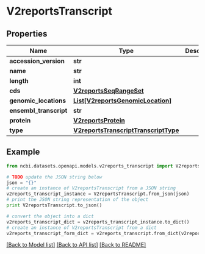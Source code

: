 # V2reportsTranscript


## Properties

Name | Type | Description | Notes
------------ | ------------- | ------------- | -------------
**accession_version** | **str** |  | [optional] 
**name** | **str** |  | [optional] 
**length** | **int** |  | [optional] 
**cds** | [**V2reportsSeqRangeSet**](V2reportsSeqRangeSet.md) |  | [optional] 
**genomic_locations** | [**List[V2reportsGenomicLocation]**](V2reportsGenomicLocation.md) |  | [optional] 
**ensembl_transcript** | **str** |  | [optional] 
**protein** | [**V2reportsProtein**](V2reportsProtein.md) |  | [optional] 
**type** | [**V2reportsTranscriptTranscriptType**](V2reportsTranscriptTranscriptType.md) |  | [optional] 

## Example

```python
from ncbi.datasets.openapi.models.v2reports_transcript import V2reportsTranscript

# TODO update the JSON string below
json = "{}"
# create an instance of V2reportsTranscript from a JSON string
v2reports_transcript_instance = V2reportsTranscript.from_json(json)
# print the JSON string representation of the object
print V2reportsTranscript.to_json()

# convert the object into a dict
v2reports_transcript_dict = v2reports_transcript_instance.to_dict()
# create an instance of V2reportsTranscript from a dict
v2reports_transcript_form_dict = v2reports_transcript.from_dict(v2reports_transcript_dict)
```
[[Back to Model list]](../README.md#documentation-for-models) [[Back to API list]](../README.md#documentation-for-api-endpoints) [[Back to README]](../README.md)


